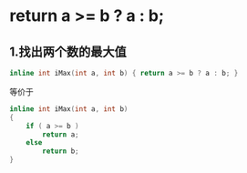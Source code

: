 #  return a >= b ? a : b;

## 1.找出两个数的最大值
```C
inline int iMax(int a, int b) { return a >= b ? a : b; }
```
等价于
```C
inline int iMax(int a, int b)
{ 
    if ( a >= b ) 
        return a; 
    else 
        return b; 
}
```